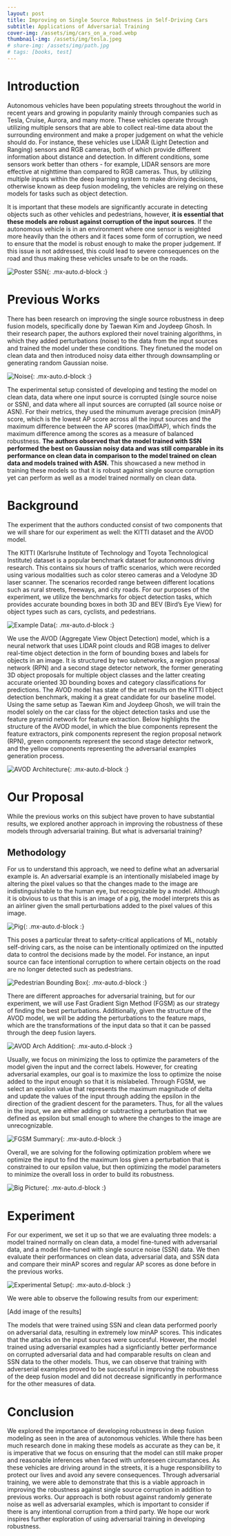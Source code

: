 ```yaml
---
layout: post
title: Improving on Single Source Robustness in Self-Driving Cars
subtitle: Applications of Adversarial Training 
cover-img: /assets/img/cars_on_a_road.webp
thumbnail-img: /assets/img/tesla.jpeg
# share-img: /assets/img/path.jpg
# tags: [books, test]
---
```


# Introduction

Autonomous vehicles have been populating streets throughout the world in recent years and growing in popularity mainly through companies such as Tesla, Cruise, Aurora, and many more. These vehicles operate through utilizing multiple sensors that are able to collect real-time data about the surrounding environment and make a proper judgement on what the vehicle should do. For instance, these vehicles use LIDAR (Light Detection and Ranging) sensors and RGB cameras, both of which provide different information about distance and detection. In different conditions, some sensors work better than others - for example, LIDAR sensors are more effective at nighttime than compared to RGB cameras. Thus, by utilizing multiple inputs within the deep learning system to make driving decisions, otherwise known as deep fusion modeling, the vehicles are relying on these models for tasks such as object detection. 

It is important that these models are significantly accurate in detecting objects such as other vehicles and pedestrians, however, **it is essential that these models are robust against corruption of the input sources**. If the autonomous vehicle is in an environment where one sensor is weighted more heavily than the others and it faces some form of corruption, we need to ensure that the model is robust enough to make the proper judgement. If this issue is not addressed, this could lead to severe consequences on the road and thus making these vehicles unsafe to be on the roads.

![Poster SSN](/assets/img/taewan_poster_ssn.png){: .mx-auto.d-block :}

# Previous Works

There has been research on improving the single source robustness in deep fusion models, specifically done by Taewan Kim and Joydeep Ghosh. In their research paper, the authors explored their novel training algorithms, in which they added perturbations (noise) to the data from the input sources and trained the model under these conditions. They finetuned the model on clean data and then introduced noisy data either through downsampling or generating random Gaussian noise. 

![Noise](/assets/img/noise.png){: .mx-auto.d-block :}

The experimental setup consisted of developing and testing the model on clean data, data where one input source is corrupted (single source noise or SSN), and data where all input sources are corrupted (all source noise or ASN). For their metrics, they used the minumum average precision (minAP) score, which is the lowest AP score across all the input sources and the maximum difference between the AP scores (maxDiffAP), which finds the maximum difference among the scores as a measure of balanced robustness. **The authors observed that the model trained with SSN performed the best on Gaussian noisy data and was still comparable in its performance on clean data in comparison to the model trained on clean data and models trained with ASN.** This showcased a new method in training these models so that it is robust against single source corruption yet can perform as well as a model trained normally on clean data. 

# Background

The experiment that the authors conducted consist of two components that we will share for our experiment as well: the KITTI dataset and the AVOD model. 

The KITTI (Karlsruhe Institute of Technology and Toyota Technological Institute) dataset is a popular benchmark dataset for autonomous driving research. This contains six hours of traffic scenarios, which were recorded using various modalities such as color stereo cameras and a Velodyne 3D laser scanner. The scenarios recorded range between different locations such as rural streets, freeways, and city roads. For our purposes of the experiment, we utilize the benchmarks for object detection tasks, which provides accurate bounding boxes in both 3D and BEV (Bird’s Eye View) for object types such as cars, cyclists, and pedestrians. 

![Example Data](/assets/img/example_data.png){: .mx-auto.d-block :}

We use the AVOD (Aggregate View Object Detection) model, which is a neural network that uses LIDAR point clouds and RGB images to deliver real-time object detection in the form of bounding boxes and labels for objects in an image. It is structured by two subnetworks, a region proposal network (RPN) and a second stage detector network, the former generating 3D object proposals for multiple object classes and the latter creating accurate oriented 3D bounding boxes and category classifications for predictions. The AVOD model has state of the art results on the KITTI object detection benchmark, making it a great candidate for our baseline model. Using the same setup as Taewan Kim and Joydeep Ghosh, we will train the model solely on the car class for the object detection tasks and use the feature pyramid network for feature extraction. Below highlights the structure of the AVOD model, in which the blue components represent the feature extractors, pink components represent the region proposal network (RPN), green components represent the second stage detector network, and the yellow components representing the adversarial examples generation process.

![AVOD Architecture](/assets/img/avod_arch.png){: .mx-auto.d-block :}

# Our Proposal

While the previous works on this subject have proven to have substantial results, we explored another approach in improving the robustness of these models through adversarial training. But what is adversarial training?

## Methodology

For us to understand this approach, we need to define what an adversarial example is. An adversarial example is an intentionally mislabeled image by altering the pixel values so that the changes made to the image are indistinguishable to the human eye, but recognizable by a model. Although it is obvious to us that this is an image of a pig, the model interprets this as an airliner given the small perturbations added to the pixel values of this image. 

![Pig](/assets/img/pig.png){: .mx-auto.d-block :}

This poses a particular threat to safety-critical applications of ML, notably self-driving cars, as the noise can be intentionally optimized on the inputted data to control the decisions made by the model. For instance, an input source can face intentional corruption to where certain objects on the road are no longer detected such as pedestrians. 

![Pedestrian Bounding Box](/assets/img/ped_box.png){: .mx-auto.d-block :}

There are different approaches for adversarial training, but for our experiment, we will use Fast Gradient Sign Method (FGSM) as our strategy of finding the best perturbations. Additionally, given the structure of the AVOD model, we will be adding the perturbations to the feature maps, which are the transformations of the input data so that it can be passed through the deep fusion layers. 

![AVOD Arch Addition](/assets/img/avod_arch_add.png){: .mx-auto.d-block :}

Usually, we focus on minimizing the loss to optimize the parameters of the model given the input and the correct labels. However, for creating adversarial examples, our goal is to maximize the loss to optimize the noise added to the input enough so that it is mislabeled. Through FGSM, we select an epsilon value that represents the maximum magnitude of delta and update the values of the input through adding the epsilon in the direction of the gradient descent for the parameters. Thus, for all the values in the input, we are either adding or subtracting a perturbation that we defined as epsilon but small enough to where the changes to the image are unrecognizable. 

![FGSM Summary](/assets/img/fgsm_summary.png){: .mx-auto.d-block :}

Overall, we are solving for the following optimization problem where we optimize the input to find the maximum loss given a perturbation that is constrained to our epsilon value, but then optimizing the model parameters to minimize the overall loss in order to build its robustness.

![Big Picture](/assets/img/overall_proc.png){: .mx-auto.d-block :}

# Experiment

For our experiment, we set it up so that we are evaluating three models: a model trained normally on clean data, a model fine-tuned with adversarial data, and a model fine-tuned with single source noise (SSN) data. We then evaluate their performances on clean data, adversarial data, and SSN data and compare their minAP scores and regular AP scores as done before in the previous works.   

![Experimental Setup](/assets/img/experimental_setup.png){: .mx-auto.d-block :}

We were able to observe the following results from our experiment:

[Add image of the results]

The models that were trained using SSN and clean data performed poorly on adversarial data, resulting in extremely low minAP scores. This indicates that the attacks on the input sources were succesful. However, the model trained using adversarial examples had a signficiantly better performance on corrupted adversarial data and had comparable results on clean and SSN data to the other models. Thus, we can observe that training with adverserial examples proved to be successful in improving the robustness of the deep fusion model and did not decrease significantly in performance for the other measures of data. 

# Conclusion

We explored the importance of developing robustness in deep fusion modeling as seen in the area of autonomous vehicles. While there has been much research done in making these models as accurate as they can be, it is imperative that we focus on ensuring that the model can still make proper and reasonable inferences when faced with unforeseen circumstances. As these vehicles are driving around in the streets, it is a huge responsibility to protect our lives and avoid any severe consequences. Through adversarial training, we were able to demonstrate that this is a viable approach in improving the robustness against single source corruption in addition to previous works. Our approach is both robust against randomly generate noise as well as adversarial examples, which is important to consider if there is any intentional corruption from a third party. We hope our work inspires further exploration of using adversarial training in developing robustness.
